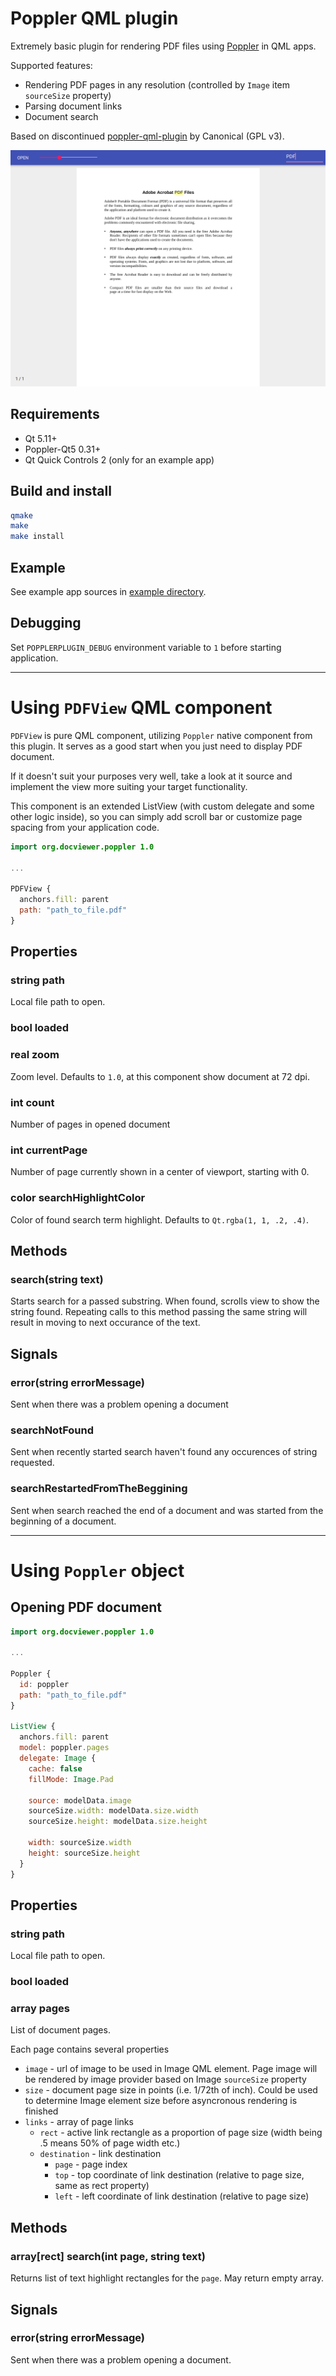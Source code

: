 # Poppler QML plugin

Extremely basic plugin for rendering PDF files using [Poppler](https://poppler.freedesktop.org/) in QML apps.

Supported features:
* Rendering PDF pages in any resolution (controlled by `Image` item `sourceSize` property)
* Parsing document links
* Document search

Based on discontinued [poppler-qml-plugin](https://launchpad.net/poppler-qml-plugin) by Canonical (GPL v3).

![Example application screenshot](example/screenshot.png?raw=true)

## Requirements
* Qt 5.11+
* Poppler-Qt5 0.31+
* Qt Quick Controls 2 (only for an example app)

## Build and install

```sh
qmake
make
make install
```

## Example

See example app sources in [example directory](example/).

## Debugging

Set `POPPLERPLUGIN_DEBUG` environment variable to `1` before starting application.

---
# Using `PDFView` QML component

`PDFView` is pure QML component, utilizing `Poppler` native component from this plugin.
It serves as a good start when you just need to display PDF document.

If it doesn't suit your purposes very well, take a look at it source and implement the
view more suiting your target functionality.

This component is an extended ListView (with custom delegate and some other logic inside),
so you can simply add scroll bar or customize page spacing from your application code.

```qml
import org.docviewer.poppler 1.0

...

PDFView {
  anchors.fill: parent
  path: "path_to_file.pdf"
}
```

## Properties

### string path

Local file path to open.

### bool loaded

### real zoom

Zoom level. Defaults to `1.0`, at this component show document at 72 dpi.

### int count

Number of pages in opened document

### int currentPage

Number of page currently shown in a center of viewport, starting with 0.

### color searchHighlightColor

Color of found search term highlight. Defaults to `Qt.rgba(1, 1, .2, .4)`.

## Methods

### search(string text)

Starts search for a passed substring. When found, scrolls view to show the string found. Repeating calls to this method passing the same string will result in moving to next occurance of the text.

## Signals

### error(string errorMessage)

Sent when there was a problem opening a document

### searchNotFound

Sent when recently started search haven't found any occurences of string requested.

### searchRestartedFromTheBeggining

Sent when search reached the end of a document and was started from the beginning of a document.

---

# Using `Poppler` object

## Opening PDF document


```qml
import org.docviewer.poppler 1.0

...

Poppler {
  id: poppler
  path: "path_to_file.pdf"
}

ListView {
  anchors.fill: parent
  model: poppler.pages
  delegate: Image {
    cache: false
    fillMode: Image.Pad

    source: modelData.image
    sourceSize.width: modelData.size.width
    sourceSize.height: modelData.size.height

    width: sourceSize.width
    height: sourceSize.height
  }
}

```

## Properties

### string path

Local file path to open.

### bool loaded

### array pages

List of document pages.

Each page contains several properties

* `image` - url of image to be used in Image QML element. Page image will be rendered by image provider based on Image `sourceSize` property
* `size` - document page size in points (i.e. 1/72th of inch). Could be used to determine Image element size before asyncronous rendering is finished
* `links` - array of page links
  * `rect` - active link rectangle as a proportion of page size (width being .5 means 50% of page width etc.)
  * `destination` - link destination
    * `page` - page index
    * `top` - top coordinate of link destination (relative to page size, same as rect property)
    * `left` - left coordinate of link destination (relative to page size)

## Methods

### array[rect] search(int page, string text)

Returns list of text highlight rectangles for the `page`. May return empty array.

## Signals

### error(string errorMessage)

Sent when there was a problem opening a document.
